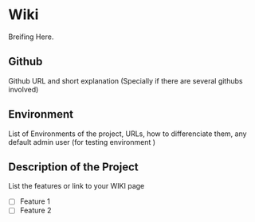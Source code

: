 # Wiki

Breifing Here.

## Github

Github URL and short explanation (Specially if there are several githubs involved)

## Environment

List of Environments of the project, URLs, how to differenciate them, any default admin user (for testing environment )

## Description of the Project

List the features or link to your WIKI page

- [ ]  Feature 1
- [ ]  Feature 2
